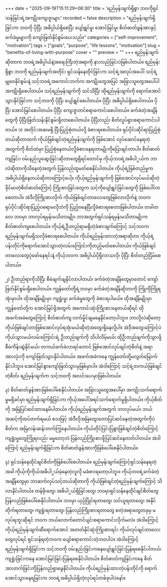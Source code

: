 +++
date = "2025-09-19T15:11:29+06:30"
title = 'ရည်မှန်းချက်ရှိစွာ ဘဝကိုရှင်သန်ခြင်းရဲ့အကျိုးကျေးဇူးများ'
recorded = false
description = "ရည်မှန်းချက်ရှိခြင်းက ဘဝကို ပိုပြီး အဓိပ္ပါယ်ရှိစေပြီး ပျော်ရွှင်မှု၊ အောင်မြင်မှု၊ စိတ်ဓာတ်ခွန်အားနှင့် ခက်ခဲမှုများကို ကျော်ဖြတ်နိုင်စွမ်းပေးသည်။"
categories = ["self-improvement", "motivation"]
tags = ["goals", "purpose", "life lessons", "motivation"]
slug = "benefits-of-living-with-purpose"
cover = ""
preview = ""
+++
ရည်မှန်းချက်ဆိုတာက ဘဝရဲ့အဓိပ္ပါယ်နဲ့အရေးကြီးတဲ့အရာကို နားလည်ခြင်းပဲဖြစ်ပါတယ်။ ရည်မှန်းရှိစွာ ဘဝကို ရည်မှန်းချက်အတိုင်း ရှင်သန်နေထိုင်ခြင်းက သင့်ရဲ့အလုပ်အပေါ်၊ သင့်ရဲ့ မျှဝေနိုင်စွမ်းနဲ့ သင့်ဘဝရဲ့အကောင်းဘက်က အကျိုးတွေအပြင် အခြားသူတွေအပေါ်ပါ အကျိုးရှိစေပါတယ်။ သင့်ရည်မှန်းချက်ကို သင်သိပြီး ထိုရည်မှန်းချက်ကို ရောက်အောင် သွားနိုင်ခြင်းက သင့်ဘဝကို ပိုပြီး ပျော်ရွှင်စေပါတယ်။ ပိုပြီး အဓိပ္ပါယ်ရှိစေပါတယ်။ ပိုပြီး အောင်မြင်စေပါတယ်။ ပိုပြီး ကျေးဇူးတင်စရာကောင်းစေပါတယ်။ ခက်ခဲတဲ့အချိန်တွေကို ပိုပြီးဖြတ်သန်းနိုင်စွမ်းရှိလာစေပါတယ်။ ပိုပြီးလည်း စိတ်လှုပ်ရှားစရာကောင်းပါတယ်။
၁) အတိုင်းအဆမရှိ ပြီးပြည့်စုံတယ်လို့ ခံစားရစေပါတယ်။
ရုပ်ပိုင်းဆိုင်ရာပြည့်စုံတယ်ဆိုတာထက် ကိုယ်ဖြစ်ချင်တဲ့ရည်မှန်းချက်ကို ဖြစ်အောင် လုပ်ဆောင်နေရတဲ့အတွက်ကို စိတ်ထဲမှာ ပြည့်စုံနေတယ်လို့ခံစားနေရတာမျိုးကိုပြောချင်တာပါ။ စိတ်ဓာတ်ကျခြင်း၊ ဝမ်းနည်းပူဆွေးခြင်းဆိုတာတွေရှိရင်တောင်မှ ကိုယ့်ဘဝရဲ့အဓိပါ္ပယ်က ဘာလဲဆိုတာကိုသိနေတဲ့အတွက် ပြန်လည်ထူမတ်စေနိုင်ပါတယ်။ ကိုယ့်ရဲ့ဖြစ်တည်မှုက အဓိပ္ပါယ်ရှိနေတယ်ဆိုတာကြောင့်ပေါ့။ ကိုယ့်ရည်မှန်းချက်ကို ဖြစ်အောင်လုပ်မယ်ဆိုတဲ့ခိုင်မာတဲ့စိတ်ဓာတ်ကြောင့် ကြိုးစားခြင်းတွေက သင့်ကိုပျော်ရွှင်ခြင်းတွေကို ဖြစ်ပေါ်လာစေတာပါ။ အဲဒီလိုကြိုးစားလိုက် ကိုယ်ဖြစ်ချင်တာလေးတွေဖြစ်လာလိုက်နဲ့ ဘဝက ရုပ်ပိုင်းဆိုင်ရာပြည့်ဝစရာမလိုဘဲကို ပြည့်ဝနေပြီလို့ခံစားရစေတာဖြစ်ပါတယ်။
တခါတလေ ဘဝမှာ ဘာလုပ်ရမှန်းမသိတာမျိုး၊ ဘာအတွက်ရှင်သန်ရမှန်းမသိတာမျိုးက စိတ်ဓာတ်ကျစေပါတယ်။ ကိုယ့်ရဲ့ဦးတည်ရာမရှိတဲ့ခံစားချက်ကြောင့် သင့်ဘဝက ရည်မှန်းချက်မရှိသလိုခံစားရစေပါတယ်။ ကိုယ်ရည်မှန်းထားတဲ့အရာဆိုတာ ကိုယ့်ရဲ့ပန်းတိုင်ကိုရောက်အောင်သွားတဲ့လမ်းကြောင်းကိုတည့်မတ်စေပါတယ်။ ကိုယ်ဖြစ်ချင်တာလေးတွေပုံဖော်နေရင်းနဲ့ ကိုယ့်ဘဝက အဓိပ္ပါယ်ပိုရှိလာသလို၊ ပိုပြီး စိတ်တည်ငြိမ်စေပါတယ်။

၂) ဦးတည်ရာကိုသိပြီး စီမံချက်ချနိုင်လာပါတယ်၊ ခက်ခဲတဲ့အချိန်တွေမှာတောင် ကျော်ဖြတ်နိုင်စွမ်းရှိစေပါတယ်။
ကျွန်တော်တို့ရဲ့ဘဝမှာ ခက်ခဲတဲ့အချိန်ဆိုတာကို ကြုံကိုကြုံရအုံးမှာပါ။ ထိုအချိန်မျိုးမှာ ကျရှုံးမှု၊ ခက်ခဲမှုတွေကို ခံစားရပါမယ်။ ထိုအချိန်မျိုးမှာ ကျွန်တော်တို့က အောင်မြင်ဖို့အတွက် အကောင်းဆုံးကြိုးစားနေတယ်ဆိုရင် ထိုအခက်အခဲတွေကြောင့် စိတ်ဓာတ်ကျ လက်မှိုင်ချမနေနိုင်တော့ပါဘူး။ ဘာလို့လဲဆိုတော့ ကိုယ်ဖြစ်ချင်တာဖြစ်အောင်လုပ်ရအုံးမယ်ဆိုတဲ့အတွေးရှိနေလို့ပါ။ အဲဒီ့အတွေးကြောင့်ပဲ ကိုယ်သွားမယ်လမ်းကြောင်းရဲ့ ဦးတည်ချက်ကို သိပါလိမ့်မယ်၊ ထိုဦးတည်ချက်ကိုသွားဖို့ စီမံကိန်းဆွဲနိုင်မယ်၊ တကယ်ခက်ခဲလာရင်တောင် ဖြစ်အောင်လုပ်ချင်တဲ့စိတ်နဲ့ အရာအားလုံးကို ကျော်ဖြတ်သွားနိုင်ပါတယ်။ အခက်အခဲကနေ ကျွန်တော်တို့မလွတ်မြောက်နိုင်ပါဘူး။ အောင်မြင်စွာကျော်ဖြတ်သွားမှဖြစ်မှာပါ။ အဲဒါကြောင့် သင့်ရဲ့တကယ်ဖြစ်ချင်တဲ့စိတ်၊ ရည်မှန်းချက်က သင့်ဘဝကို အလင်းပေးမှာဖြစ်ပါတယ်။

၃) စိတ်ဓာတ်ခွန်အားဖြစ်ပေါ်စေနိုင်ပါတယ်။
အခြားသူတွေအပေါ်မှာ အကျိုးသက်ရောက်မှုမရှိခင်မှာ ရည်မှန်းချက်ရှိခြင်းက ကိုယ့်အပေါ်အရင်သက်ရောက်မှုရှိပါတယ်။ ကိုယ့်စိတ်ကို အမြဲပြင်ဆင်ထားနေမိပါတယ်။ ကိုယ့်ရည်မှန်းချက်အတွက် ဘာလုပ်မယ်၊ ဘယ်အဆင့်ကိုထပ်တက်ရမယ် စသဖြင့် အဲဒီလိုအမြဲတွေးတောပြင်ဆင်နေတဲ့အတွက်ကိုပဲ စိတ်က အမြဲလန်းဆန်းတက်ကြွနေပါတယ်။ ကိုယ်တိုင်ပြင်းပြစွာဖြစ်ချင်တဲ့စိတ်ကြောင့် ကျရှုံးမှုတွေကြုံရလည်း မမှုတော့ဘဲ ပြန်လည်ကြိုးစားဖို့ပြင်ဆင်နေတတ်ပါတယ်။ အဲဒါကြောင့် ရည်မှန်းချက်ရှိခြင်းက စိတ်ဓာတ်ခွန်အားကိုဖြစ်ပေါ်စေနိုင်ပါတယ်။

၄) ရှင်သန်နေထိုင်ချင်စိတ်ကိုဖြစ်ပေါ်စေပါတယ်။
ရည်မှန်းချက်ကြောင့်ရှင်သန်နေရတဲ့အခါ ကိုယ့်ကိုကိုယ်အဓိပါ္ပယ်မဲ့နေတဲ့လူလို မခံစားရတော့ပါဘူး။ ကိုယ့်ဘဝရဲ့ခက်ခဲတဲ့အချိန်တွေမှာ ဘာဆက်လုပ်သင့်တယ်ဆိုတာကို ကိုယ်ဖြစ်ချင်တဲ့ရည်မှန်းချက်ကြောင့် သိလာနိုင်ပါတယ်။ တန်ဖိုးတွေ၊ အဓိပါ္ပယ်ရှိခြင်းတွေ၊ ဘဝမှာရှင်သန်နေထိုင်ချင်စိတ်တွေပြန်လည်ဖြစ်ပေါ်စေနိုင်ပါတယ်။ ဘဝမှာ ယှဉ်ပြိုင်ရတာတွေ၊ သင်ယူရတာတွေ၊ အနိုင်တိုက်ရတာတွေ၊ ကျရှုံးရတာတွေ၊ ပြန်လည်ကြိုးစားရတာတွေ စတဲ့အရာတွေတခုမှ မလုပ်ရဘူးဆိုရင် ဘဝက ဘယ်လောက်တောင်ပျင်းစရာကောင်းလိုက်မလဲ။ အဲဒါကြောင့် ကိုယ့်ရည်မှန်းချက်ဆီရောက်အောင် အတတ်နိုင်ဆုံးကြိုးစားရင်း ကိုယ်လုပ်ချင်တာလေးတွေလုပ်ရင် ရှင်သန်ရတဲ့ဘဝက ပျော်စရာကောင်းတဲ့ဘဝပါပဲ။
အဲဒါကြောင့် ရည်မှန်းချက်ရှိခြင်းက သင့်ဘဝကို ဝမ်းနည်းခြင်းကနေပျော်ရွှင်ခြင်းပြန်ရစေနိုင်ပါတယ်၊ ကျရှုံးခြင်းကနေ အောင်မြင်ခြင်းပြန်ရစေနိုင်ပါတယ်။ စိတ်ဓာတ်ကျခြင်းကနေ စိတ်အားတက်ခြင်းကိုပြန်လည်ရှာဖွေနိုင်ပါတယ်။ ကိုယ်ရည်မှန်းထားတဲ့ပန်းတိုင်ကို ရောက်အောင်သွားနေရခြင်းက ဘဝရဲ့အဓိပ္ပါယ်ရှိတဲ့လုပ်ရပ်တစ်ခုပါပဲနော်။ 